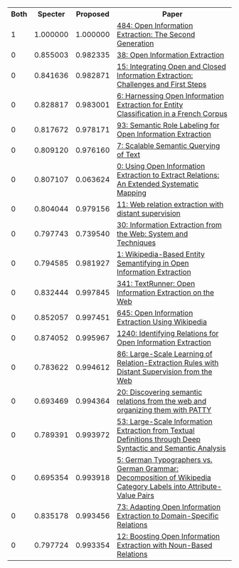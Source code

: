<html><table><tr>
<th>Both</th>
<th>Specter</th>
<th>Proposed</th>
<th>Paper</th>
</tr>
<tr>
<td>1</td>
<td>1.000000</td>
<td>1.000000</td>
<td><a href="https://www.semanticscholar.org/paper/906901b15c93d0cbfdf6c9b6587c6a1b389ec386">484: Open Information Extraction: The Second Generation</a></td>
</tr>
<tr>
<td>0</td>
<td>0.855003</td>
<td>0.982335</td>
<td><a href="https://www.semanticscholar.org/paper/06602d1f75bce482814c5686ccad96a5ab511847">38: Open Information Extraction</a></td>
</tr>
<tr>
<td>0</td>
<td>0.841636</td>
<td>0.982871</td>
<td><a href="https://www.semanticscholar.org/paper/3b61d2494e7ca8405b64d4f0634103a821dedaa1">15: Integrating Open and Closed Information Extraction: Challenges and First Steps</a></td>
</tr>
<tr>
<td>0</td>
<td>0.828817</td>
<td>0.983001</td>
<td><a href="https://www.semanticscholar.org/paper/80b30430b4b62a99b77ff8413a1ac762ccdd1ae9">6: Harnessing Open Information Extraction for Entity Classification in a French Corpus</a></td>
</tr>
<tr>
<td>0</td>
<td>0.817672</td>
<td>0.978171</td>
<td><a href="https://www.semanticscholar.org/paper/cf53bda1fbaf6a70da4dd541423caab72267cf47">93: Semantic Role Labeling for Open Information Extraction</a></td>
</tr>
<tr>
<td>0</td>
<td>0.809120</td>
<td>0.976160</td>
<td><a href="https://www.semanticscholar.org/paper/2713915acf52b21a4147b6e8b0619d42f92bc5c4">7: Scalable Semantic Querying of Text</a></td>
</tr>
<tr>
<td>0</td>
<td>0.807107</td>
<td>0.063624</td>
<td><a href="https://www.semanticscholar.org/paper/bb62d944dd10cb107182dff101a4abfcd7ec42d7">0: Using Open Information Extraction to Extract Relations: An Extended Systematic Mapping</a></td>
</tr>
<tr>
<td>0</td>
<td>0.804044</td>
<td>0.979156</td>
<td><a href="https://www.semanticscholar.org/paper/502113bb3e6d4213f31aabb851e07d14c4f7dd09">11: Web relation extraction with distant supervision</a></td>
</tr>
<tr>
<td>0</td>
<td>0.797743</td>
<td>0.739540</td>
<td><a href="https://www.semanticscholar.org/paper/948d33be7cfe7c36c675ce9f80c0bc380b8fe451">30: Information Extraction from the Web: System and Techniques</a></td>
</tr>
<tr>
<td>0</td>
<td>0.794585</td>
<td>0.981927</td>
<td><a href="https://www.semanticscholar.org/paper/8abe9a27e348b709994c41516dae83f7c65f2caa">1: Wikipedia-Based Entity Semantifying in Open Information Extraction</a></td>
</tr>
<tr>
<td>0</td>
<td>0.832444</td>
<td>0.997845</td>
<td><a href="https://www.semanticscholar.org/paper/ad10607412e196279bf056d13c8b6fa27fd61f26">341: TextRunner: Open Information Extraction on the Web</a></td>
</tr>
<tr>
<td>0</td>
<td>0.852057</td>
<td>0.997451</td>
<td><a href="https://www.semanticscholar.org/paper/233d861338cfcd479b1d21897453fcc66418d5e1">645: Open Information Extraction Using Wikipedia</a></td>
</tr>
<tr>
<td>0</td>
<td>0.874052</td>
<td>0.995967</td>
<td><a href="https://www.semanticscholar.org/paper/d4b651d6a904f69f8fa1dcad4ebe972296af3a9a">1240: Identifying Relations for Open Information Extraction</a></td>
</tr>
<tr>
<td>0</td>
<td>0.783622</td>
<td>0.994612</td>
<td><a href="https://www.semanticscholar.org/paper/2d412a39a3782329f16610cd1cb0efd8dfe66e67">86: Large-Scale Learning of Relation-Extraction Rules with Distant Supervision from the Web</a></td>
</tr>
<tr>
<td>0</td>
<td>0.693469</td>
<td>0.994364</td>
<td><a href="https://www.semanticscholar.org/paper/868a28a3673705f5c7b43c05ea48e2c4cd3085d2">20: Discovering semantic relations from the web and organizing them with PATTY</a></td>
</tr>
<tr>
<td>0</td>
<td>0.789391</td>
<td>0.993972</td>
<td><a href="https://www.semanticscholar.org/paper/bc0e5717002ebec6cd82034e966dd4c90c0bff52">53: Large-Scale Information Extraction from Textual Definitions through Deep Syntactic and Semantic Analysis</a></td>
</tr>
<tr>
<td>0</td>
<td>0.695354</td>
<td>0.993918</td>
<td><a href="https://www.semanticscholar.org/paper/b692f9a6fdcf9936531e6a24302ee86b75d9e67a">5: German Typographers vs. German Grammar: Decomposition of Wikipedia Category Labels into Attribute-Value Pairs</a></td>
</tr>
<tr>
<td>0</td>
<td>0.835178</td>
<td>0.993456</td>
<td><a href="https://www.semanticscholar.org/paper/38daea2f58b6d96a630f77bdfd38645817d6093d">73: Adapting Open Information Extraction to Domain-Specific Relations</a></td>
</tr>
<tr>
<td>0</td>
<td>0.797724</td>
<td>0.993354</td>
<td><a href="https://www.semanticscholar.org/paper/570cce7b24c51f75da091b515baddce567128680">12: Boosting Open Information Extraction with Noun-Based Relations</a></td>
</tr>
</table></html>
